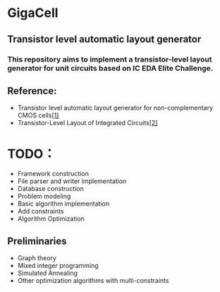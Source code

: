 # GigaCell
## Transistor level automatic layout generator
### This repository aims to implement a transistor-level layout generator for unit circuits based on IC EDA Elite Challenge.


## Reference:
- Transistor level automatic layout generator for non-complementary CMOS cells[[1]](https://doi.org/10.1109/VLSISOC.2007.4402483)
- Transistor-Level Layout of Integrated Circuits[[2]](https://www.pearsonhighered.com/assets/samplechapter/0/1/3/9/0139896902.pdf)

# TODO：
- Framework construction
- File parser and writer implementation
- Database construction
- Problem modeling
- Basic algorithm implementation
- Add constraints
- Algorithm Optimization

## Preliminaries
- Graph theory
- Mixed integer programming
- Simulated Annealing
- Other optimization algorithms with multi-constraints
